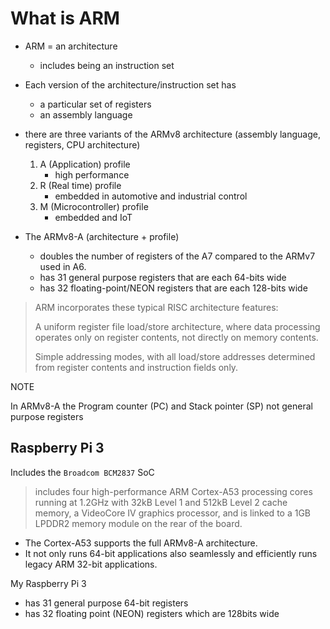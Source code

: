 # What is ARM

* ARM = an architecture
    * includes being an instruction set
* Each version of the architecture/instruction set has
    * a particular set of registers
    * an assembly language

* there are three variants of the ARMv8 architecture (assembly language, registers, CPU architecture)
    1. A (Application) profile
        * high performance
    2. R (Real time) profile
        * embedded in automotive and industrial control
    2. M (Microcontroller) profile
        * embedded and IoT

* The ARMv8-A (architecture + profile)
    * doubles the number of registers of the A7 compared to the ARMv7 used in A6.
    * has 31 general purpose registers that are each 64-bits wide
    * has 32 floating-point/NEON registers that are each 128-bits wide


> ARM incorporates these typical RISC architecture features:
>
> A uniform register file load/store architecture, where data processing
> operates only on register contents, not directly on memory contents.
>
> Simple addressing modes, with all load/store addresses determined from register
> contents and instruction fields only.

NOTE

In ARMv8-A the Program counter (PC) and Stack pointer (SP) not general purpose registers

## Raspberry Pi 3

Includes the `Broadcom BCM2837` SoC

> includes four high-performance ARM Cortex-A53 processing cores running at
> 1.2GHz with 32kB Level 1 and 512kB Level 2 cache memory, a VideoCore IV
> graphics processor, and is linked to a 1GB LPDDR2 memory module on the rear
> of the board.

* The Cortex-A53 supports the full ARMv8-A architecture.
* It not only runs 64-bit applications also seamlessly and efficiently runs legacy ARM 32-bit applications.


My Raspberry Pi 3

* has 31 general purpose 64-bit registers
* has 32 floating point (NEON) registers which are 128bits wide
